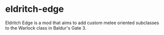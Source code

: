 # eldritch-edge
Eldritch Edge is a mod that aims to add custom melee oriented subclasses to the Warlock class in Baldur's Gate 3.
